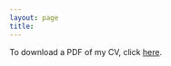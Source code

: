 ```yaml
---
layout: page
title: 
--- 
```


To download a PDF of my CV, click [here](Babic_CV.pdf).



<p>
     
</p>











